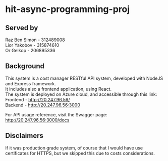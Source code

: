 # hit-async-programming-proj
## Served by
Raz Ben Simon - 312489008  
Lior Yakobov - 315874610  
Or Gelkop - 206895336  

## Background
This system is a cost manager RESTful API system, developed with NodeJS and Express framework.  
It includes also a frontend application, using React.  
The system is deployed on Azure cloud, and accessible through this link:  
Frontend - http://20.247.96.56/   
Backend - http://20.247.96.56:3000  

For API usage reference, visit the Swagger page:  
http://20.247.96.56:3000/docs  

## Disclaimers
If it was production grade system, of course that I would have use certificates for HTTPS, but we skipped this 
due to costs considerations.
